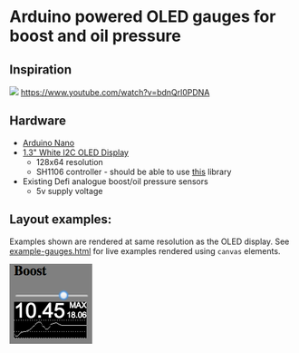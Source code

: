 # Arduino powered OLED gauges for boost and oil pressure

## Inspiration
![](https://i.ytimg.com/vi/bdnQrl0PDNA/maxresdefault.jpg)
https://www.youtube.com/watch?v=bdnQrl0PDNA

## Hardware
- [Arduino Nano](https://www.ebay.com.au/itm/USB-Nano-V3-0-ATMEGA328P-CH340G-5V-16M-Micro-Controller-Board-Kit-FOR-Arduino/263004104622)
- [1.3" White I2C OLED Display](https://www.ebay.com.au/itm/1-3-Blue-White-IIC-I2C-Serial-128X64-OLED-LCD-Display-Screen-Module-For-Arduino/282658536123)
    - 128x64 resolution
    - SH1106 controller - should be able to use [this](https://github.com/ThingPulse/esp8266-oled-ssd1306) library
- Existing Defi analogue boost/oil pressure sensors
    - 5v supply voltage

## Layout examples:
Examples shown are rendered at same resolution as the OLED display. See [example-gauges.html](example-gauges.html) for live examples rendered using `canvas` elements. 

![](boost-example.png)
